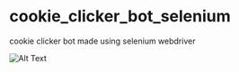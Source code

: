 # cookie_clicker_bot_selenium
cookie clicker bot made using selenium webdriver


![Alt Text](https://cdn.discordapp.com/attachments/797145254779420672/880635298168569866/ezgif-7-53c565feabf2.gif)
